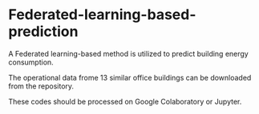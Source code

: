 # Federated-learning-based-prediction

A Federated learning-based method is utilized to predict building energy consumption.

The operational data frome 13 similar office buildings can be downloaded from the repository.

These codes should be processed on Google Colaboratory or Jupyter.
